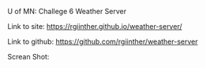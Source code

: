 U of MN: Challege 6 Weather Server

Link to site: https://rgiinther.github.io/weather-server/

Link to github: 
https://github.com/rgiinther/weather-server

Screan Shot:

